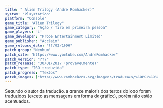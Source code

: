 ```yaml
---
title: " Alien Trilogy (André Romhacker)"
system: "Playstation"
platform: "Console"
game_title: "Alien Trilogy"
game_category: "Ação / Tiro em primeira pessoa"
game_players: "1"
game_developer: "Probe Entertainment Limited"
game_publisher: "Acclaim"
game_release_date: "??/02/1996"
patch_group: "Nenhum"
patch_site: "https://www.youtube.com/AndreRomhacker"
patch_version: "???"
patch_release: "30/01/2017 (provavelmente)"
patch_type: "ISO traduzida"
patch_progress: "Textos"
patch_images: ["http://www.romhackers.org/imagens/traducoes/%5BPS1%5D%20Alien%20Trilogy%20-%20Andr%C3%A9%20Romhacker%20-%201.jpg","http://www.romhackers.org/imagens/traducoes/%5BPS1%5D%20Alien%20Trilogy%20-%20Andr%C3%A9%20Romhacker%20-%202.jpg","http://www.romhackers.org/imagens/traducoes/%5BPS1%5D%20Alien%20Trilogy%20-%20Andr%C3%A9%20Romhacker%20-%203.jpg"]
---
```

Segundo o autor da tradução, a grande maioria dos textos do jogo foram traduzidos (exceto as mensagens em forma de gráfico), porém não estão acentuados.
